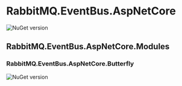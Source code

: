 # RabbitMQ.EventBus.AspNetCore
![NuGet version](https://badge.fury.io/nu/RabbitMQ.EventBus.AspNetCore.svg)
## RabbitMQ.EventBus.AspNetCore.Modules
### RabbitMQ.EventBus.AspNetCore.Butterfly
![NuGet version](https://badge.fury.io/nu/RabbitMQ.EventBus.AspNetCore.Butterfly.svg)
